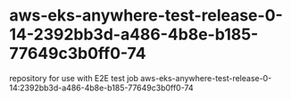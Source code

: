 # aws-eks-anywhere-test-release-0-14-2392bb3d-a486-4b8e-b185-77649c3b0ff0-74
repository for use with E2E test job aws-eks-anywhere-test-release-0-14:2392bb3d-a486-4b8e-b185-77649c3b0ff0-74
